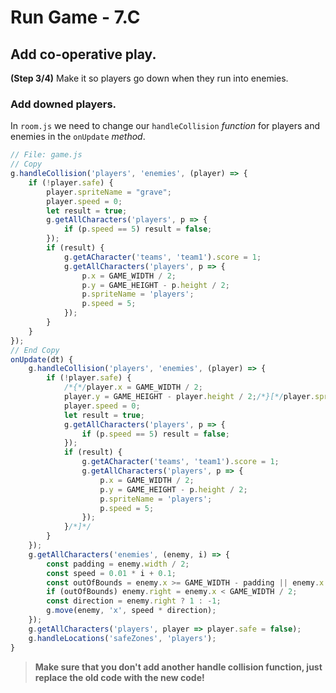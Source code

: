 # Run Game - 7.C

## Add co-operative play.

**(Step 3/4)** Make it so players go down when they run into enemies.

### Add downed players.

In `room.js` we need to change our `handleCollision` _function_ for players and enemies in the `onUpdate` _method_.

```javascript
// File: game.js
// Copy
g.handleCollision('players', 'enemies', (player) => {
	if (!player.safe) {
		player.spriteName = "grave";
		player.speed = 0;
		let result = true;
		g.getAllCharacters('players', p => {
			if (p.speed == 5) result = false;
		});
		if (result) {
			g.getACharacter('teams', 'team1').score = 1;
			g.getAllCharacters('players', p => {
				p.x = GAME_WIDTH / 2;
				p.y = GAME_HEIGHT - p.height / 2;
				p.spriteName = 'players';
				p.speed = 5;
			});
		}
	}
});
// End Copy
onUpdate(dt) {
	g.handleCollision('players', 'enemies', (player) => {
		if (!player.safe) {
			/*{*/player.x = GAME_WIDTH / 2;
			player.y = GAME_HEIGHT - player.height / 2;/*}[*/player.spriteName = "grave";
			player.speed = 0;
			let result = true;
			g.getAllCharacters('players', p => {
				if (p.speed == 5) result = false;
			});
			if (result) {
				g.getACharacter('teams', 'team1').score = 1;
				g.getAllCharacters('players', p => {
					p.x = GAME_WIDTH / 2;
					p.y = GAME_HEIGHT - p.height / 2;
					p.spriteName = 'players';
					p.speed = 5;
				});
			}/*]*/
		}
	});
	g.getAllCharacters('enemies', (enemy, i) => {
		const padding = enemy.width / 2;
		const speed = 0.01 * i + 0.1;
		const outOfBounds = enemy.x >= GAME_WIDTH - padding || enemy.x <= padding;
		if (outOfBounds) enemy.right = enemy.x < GAME_WIDTH / 2;
		const direction = enemy.right ? 1 : -1;
		g.move(enemy, 'x', speed * direction);
	});
	g.getAllCharacters('players', player => player.safe = false);
	g.handleLocations('safeZones', 'players');
}
```

> **Make sure that you don't add another handle collision function, just replace the old code with the new code!**
